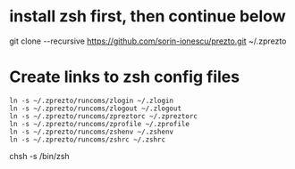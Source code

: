 # install zsh first, then continue below

git clone --recursive https://github.com/sorin-ionescu/prezto.git ~/.zprezto
# Create links to zsh config files
    ln -s ~/.zprezto/runcoms/zlogin ~/.zlogin
    ln -s ~/.zprezto/runcoms/zlogout ~/.zlogout
    ln -s ~/.zprezto/runcoms/zpreztorc ~/.zpreztorc
    ln -s ~/.zprezto/runcoms/zprofile ~/.zprofile
    ln -s ~/.zprezto/runcoms/zshenv ~/.zshenv
    ln -s ~/.zprezto/runcoms/zshrc ~/.zshrc

chsh -s /bin/zsh

